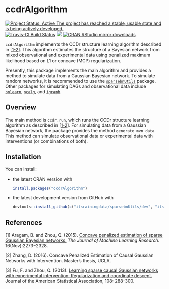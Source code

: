 ccdrAlgorithm
=============

[![Project Status: Active The project has reached a stable, usable state
and is being actively
developed.](https://www.repostatus.org/badges/latest/active.svg)](https://www.repostatus.org/#active)
[![Travis-CI Build
Status](https://travis-ci.org/itsrainingdata/ccdrAlgorithm.svg?branch=master)](https://travis-ci.org/itsrainingdata/ccdrAlgorithm)
[![](https://www.r-pkg.org/badges/version/ccdrAlgorithm)](https://www.r-pkg.org/pkg/ccdrAlgorithm)
[![CRAN RStudio mirror
downloads](https://cranlogs.r-pkg.org/badges/ccdrAlgorithm)](https://www.r-pkg.org/pkg/ccdrAlgorithm)

`ccdrAlgorithm` implements the CCDr structure learning algorithm
described in \[[1-2](#references)\]. This algorithm estimates the
structure of a Bayesian network from mixed observational and
experimental data using penalized maximum likelihood based on L1 or
concave (MCP) regularization.

Presently, this package implements the main algorithm and provides a
method to simulate data from a Gaussian Bayesian network. To simulate
random networks, it is recommended to use the
[`sparsebnUtils`](https://cran.r-project.org/package=sparsebnUtils)
package. Other packages for simulating DAGs and observational data
include [`bnlearn`](https://cran.r-project.org/package=bnlearn),
[`pcalg`](https://cran.r-project.org/package=pcalg), and
[`igraph`](https://cran.r-project.org/package=igraph).

Overview
--------

The main method is `ccdr.run`, which runs the CCDr structure learning
algorithm as described in \[[1-2](#references)\]. For simulating data
from a Gaussian Bayesian network, the package provides the method
`generate_mvn_data`. This method can simulate observational data or
experimental data with interventions (or combinations of both).

Installation
------------

You can install:

-   the latest CRAN version with

    ``` r
    install.packages("ccdrAlgorithm")
    ```

-   the latest development version from GitHub with

    ``` r
    devtools::install_github(c("itsrainingdata/sparsebnUtils/dev", "itsrainingdata/ccdrAlgorithm/dev"))
    ```

References
----------

\[1\] Aragam, B. and Zhou, Q. (2015). [Concave penalized estimation of
sparse Gaussian Bayesian
networks.](https://jmlr.org/papers/v16/aragam15a.html) *The Journal of
Machine Learning Research*. 16(Nov):2273−2328.

\[2\] Zhang, D. (2016). Concave Penalized Estimation of Causal Gaussian
Networks with Intervention. Master’s thesis, UCLA.

\[3\] Fu, F. and Zhou, Q. (2013). [Learning sparse causal Gaussian
networks with experimental intervention: Regularization and coordinate
descent.](https://amstat.tandfonline.com/doi/abs/10.1080/01621459.2012.754359)
Journal of the American Statistical Association, 108: 288-300.
